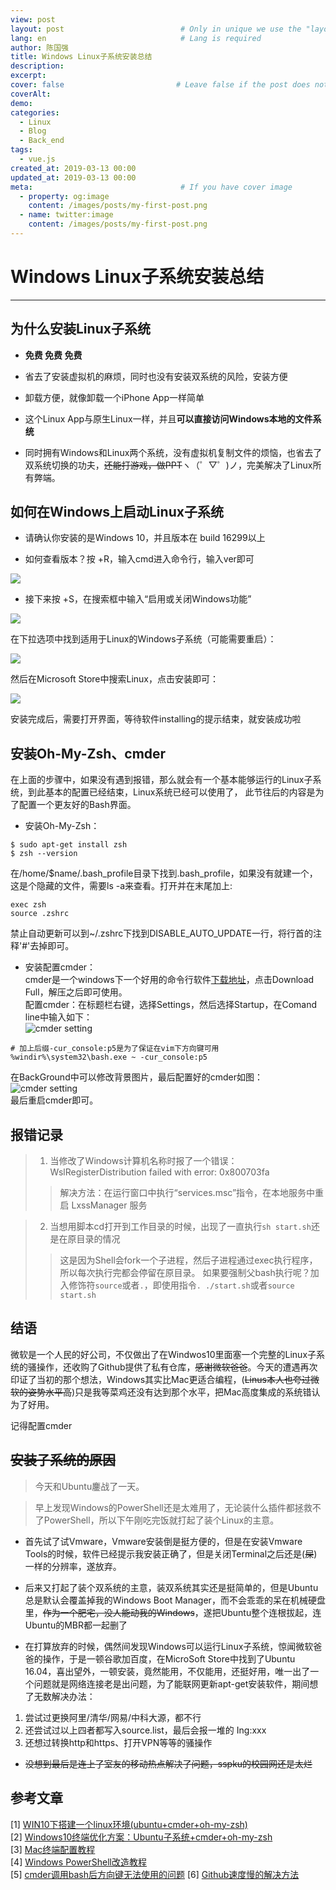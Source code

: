 ```yaml
---
view: post
layout: post                          # Only in unique we use the "layout: post"
lang: en                              # Lang is required
author: 陈国强
title: Windows Linux子系统安装总结
description:
excerpt:
cover: false                         # Leave false if the post does not have cover image, if there is set to true
coverAlt:
demo:
categories:
  - Linux
  - Blog
  - Back_end
tags:
  - vue.js
created_at: 2019-03-13 00:00
updated_at: 2019-03-13 00:00
meta:                                 # If you have cover image
  - property: og:image
    content: /images/posts/my-first-post.png
  - name: twitter:image
    content: /images/posts/my-first-post.png
---
```


# Windows Linux子系统安装总结

---

## 为什么安装Linux子系统

+ **免费 免费 免费**

+ 省去了安装虚拟机的麻烦，同时也没有安装双系统的风险，安装方便

+ 卸载方便，就像卸载一个iPhone App一样简单

+ 这个Linux App与原生Linux一样，并且**可以直接访问Windows本地的文件系统**

+ 同时拥有Windows和Linux两个系统，没有虚拟机复制文件的烦恼，也省去了双系统切换的功夫，~~还能打游戏，做PPT~~ヽ（゜▽゜)ノ，完美解决了Linux所有弊端。

## 如何在Windows上启动Linux子系统

+ 请确认你安装的是Windows 10，并且版本在 build 16299以上

+ 如何查看版本？按   <i class="fab fa-windows"></i>+R，输入cmd进入命令行，输入ver即可

<img src="../img/windows-version.png"/>

+ 接下来按   <i class="fab fa-windows"></i>+S，在搜索框中输入“启用或关闭Windows功能”

<img src="../img/search-for-windows.png"/>

在下拉选项中找到适用于Linux的Windows子系统（可能需要重启）：

<img src="../img/windows-function-panel.png"/>

然后在Microsoft Store中搜索Linux，点击安装即可：

<img src="../img/MSstore.png"/>

安装完成后，需要打开界面，等待软件installing的提示结束，就安装成功啦  <i class="fas fa-grin-wink"></i>

## 安装Oh-My-Zsh、cmder  
在上面的步骤中，如果没有遇到报错，那么就会有一个基本能够运行的Linux子系统，到此基本的配置已经结束，Linux系统已经可以使用了，
此节往后的内容是为了配置一个更友好的Bash界面。   
+  安装Oh-My-Zsh：  
```text
$ sudo apt-get install zsh
$ zsh --version
```
在/home/$name/.bash_profile目录下找到.bash_profile，如果没有就建一个，这是个隐藏的文件，需要ls -a来查看。打开并在末尾加上:
```text
exec zsh
source .zshrc
```
禁止自动更新可以到~/.zshrc下找到DISABLE_AUTO_UPDATE一行，将行首的注释'#'去掉即可。  

+ 安装配置cmder：  
cmder是一个windows下一个好用的命令行软件[下载地址](https://cmder.net/)，点击Download Full，解压之后即可使用。  
配置cmder：在标题栏右键，选择Settings，然后选择Startup，在Comand line中输入如下：  
![cmder setting](../img/cmder_setting.png)  
```text
# 加上后缀-cur_console:p5是为了保证在vim下方向键可用
%windir%\system32\bash.exe ~ -cur_console:p5
```
在BackGround中可以修改背景图片，最后配置好的cmder如图：  
![cmder setting](../img/cmder.png)  
最后重启cmder即可。  
## 报错记录

> 1. 当修改了Windows计算机名称时报了一个错误：WslRegisterDistribution failed with error: 0x800703fa
>> 解决方法：在运行窗口中执行“services.msc”指令，在本地服务中重启 LxssManager 服务

> 2. 当想用脚本cd打开到工作目录的时候，出现了一直执行`sh start.sh`还是在原目录的情况
>> 这是因为Shell会fork一个子进程，然后子进程通过exec执行程序，所以每次执行完都会停留在原目录。
>> 如果要强制父bash执行呢？加入修饰符`source`或者`.`，即使用指令`. ./start.sh`或者`source start.sh`

## 结语

微软是一个人民的好公司，不仅做出了在Windwos10里面塞一个完整的Linux子系统的骚操作，还收购了Github提供了私有仓库，~~感谢微软爸爸~~。今天的遭遇再次印证了当初的那个想法，Windows其实比Mac更适合编程，(~~Linus本人也夸过微软的姿势水平高~~)只是我等菜鸡还没有达到那个水平，把Mac高度集成的系统错认为了好用。

记得配置cmder

## ~~安装子系统的原因~~

> 今天和Ubuntu鏖战了一天。

> 早上发现Windows的PowerShell还是太难用了，无论装什么插件都拯救不了PowerShell，所以下午刚吃完饭就打起了装个Linux的主意。

+ 首先试了试Vmware，Vmware安装倒是挺方便的，但是在安装Vmware Tools的时候，软件已经提示我安装正确了，但是关闭Terminal之后还是(~~屎~~)一样的分辨率，遂放弃。

+ 后来又打起了装个双系统的主意，装双系统其实还是挺简单的，但是Ubuntu总是默认会覆盖掉我的Windows Boot Manager，而不会乖乖的呆在机械硬盘里，~~作为一个肥宅，没人能动我的Windows~~，遂把Ubuntu整个连根拔起，连Ubuntu的MBR都一起删了

+ 在打算放弃的时候，偶然间发现Windows可以运行Linux子系统，惊闻微软爸爸的操作，于是一顿谷歌加百度，在MicroSoft Store中找到了Ubuntu 16.04，喜出望外，一顿安装，竟然能用，不仅能用，还挺好用，唯一出了一个问题就是网络连接老是出问题，为了能联网更新apt-get安装软件，期间想了无数解决办法：
1. 尝试过更换阿里/清华/网易/中科大源，都不行
2. 还尝试过以上四者都写入source.list，最后会报一堆的 Ing:xxx
3. 还想过转换http和https、打开VPN等等的骚操作

+ ~~没想到最后是连上了室友的移动热点解决了问题，sspku的校园网还是太烂~~

## 参考文章  
[1] [WIN10下搭建一个linux环境(ubuntu+cmder+oh-my-zsh)](https://blog.csdn.net/lissettecarlr/article/details/81040750)  
[2] [Windows10终端优化方案：Ubuntu子系统+cmder+oh-my-zsh](https://zhuanlan.zhihu.com/p/34152045)  
[3] [Mac终端配置教程](https://wyydsb.xin/other/terminal.html)  
[4] [Windows PowerShell改造教程](https://zhuanlan.zhihu.com/p/56808199)  
[5] [cmder调用bash后方向键无法使用的问题](https://www.zhihu.com/question/57653031)
[6] [Github速度慢的解决方法](https://blog.csdn.net/DlMmU/article/details/79562021)